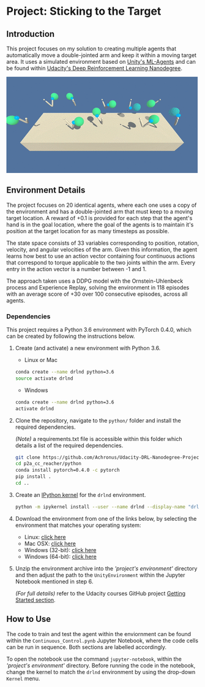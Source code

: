 # Project: Sticking to the Target

## Introduction

This project focuses on my solution to creating multiple agents that automatically move a double-jointed arm and keep it within a moving target area. It uses a simulated environment based on [Unity's ML-Agents](https://github.com/Unity-Technologies/ml-agents) and can be found within [Udacity's Deep Reinforcement Learning Nanodegree](https://www.udacity.com/course/deep-reinforcement-learning-nanodegree--nd893).

![Reacher](https://github.com/Achronus/Udacity-DRL-Nanodegree-Projects/blob/master/imgs/reacher.gif)

## Environment Details

The project focuses on 20 identical agents, where each one uses a copy of the environment and has a double-jointed arm that must keep to a moving target location. A reward of +0.1 is provided for each step that the agent's hand is in the goal location, where the goal of the agents is to maintain it's position at the target location for as many timesteps as possible.

The state space consists of 33 variables corresponding to position, rotation, velocity, and angular velocities of the arm. Given this information, the agent learns how best to use an action vector containing four continuous actions that correspond to torque applicable to the two joints within the arm. Every entry in the action vector is a number between -1 and 1.

The approach taken uses a DDPG model with the Ornstein-Uhlenbeck process and Experience Replay, solving the environment in 118 episodes with an average score of +30 over 100 consecutive episodes, across all agents.

### Dependencies

This project requires a Python 3.6 environment with PyTorch 0.4.0, which can be created by following the instructions below.

1. Create (and activate) a new environment with Python 3.6.

   - Linux or Mac

    ```bash
    conda create --name drlnd python=3.6
    source activate drlnd
    ```

   - Windows

   ```bash
   conda create --name drlnd python=3.6
   activate drlnd
   ```

2. Clone the repository, navigate to the `python/` folder and install the required dependencies.

    _(Note)_ a requirements.txt file is accessible within this folder which details a list of the required dependencies.

    ```bash
    git clone https://github.com/Achronus/Udacity-DRL-Nanodegree-Projects.git
    cd p2a_cc_reacher/python
    conda install pytorch=0.4.0 -c pytorch
    pip install .
    cd ..
    ```

3. Create an [IPython kernel](http://ipython.readthedocs.io/en/stable/install/kernel_install.html) for the `drlnd` environment.

    ```bash
    python -m ipykernel install --user --name drlnd --display-name "drlnd"
    ```

4. Download the environment from one of the links below, by selecting the environment that matches your operating system:

   - Linux: [click here](https://s3-us-west-1.amazonaws.com/udacity-drlnd/P2/Reacher/Reacher_Linux.zip)
   - Mac OSX: [click here](https://s3-us-west-1.amazonaws.com/udacity-drlnd/P2/Reacher/Reacher.app.zip)
   - Windows (32-bit): [click here](https://s3-us-west-1.amazonaws.com/udacity-drlnd/P2/Reacher/Reacher_Windows_x86.zip)
   - Windows (64-bit): [click here](https://s3-us-west-1.amazonaws.com/udacity-drlnd/P2/Reacher/Reacher_Windows_x86_64.zip)

5. Unzip the environment archive into the _'project's environment'_ directory and then adjust the path to the `UnityEnvironment` within the Jupyter Notebook mentioned in step 6.

    _(For full details)_ refer to the Udacity courses GitHub project [Getting Started section](https://github.com/udacity/deep-reinforcement-learning/tree/master/p2_continuous-control#getting-started).

## How to Use

The code to train and test the agent within the enviornment can be found within the `Continuous_Control.pynb` Jupyter Notebook, where the code cells can be run in sequence. Both sections are labelled accordingly.

To open the notebook use the command `jupyter-notebook`, within the _'project's environment'_ directory. Before running the code in the notebook, change the kernel to match the `drlnd` environment by using the drop-down `Kernel` menu.
